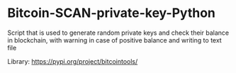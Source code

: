 # Bitcoin-SCAN-private-key-Python
Script that is used to generate random private keys and check their balance in blockchain, with warning in case of positive balance and writing to text file



Library:
https://pypi.org/project/bitcointools/
